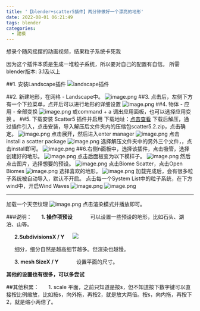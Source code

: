 ```yaml
---
title: '【blender+scatter5插件】两分钟做好一个漂亮的地形'
date: 2022-08-01 06:21:49
tags: blender
categories:
  - 建模
---
```

  <meta name="referrer" content="no-referrer">

想录个随风摇摆的动画视频，结果粒子系统卡死我

因为这个插件本质是生成一堆粒子系统，所以要对自己的配置有自信。
所需blender版本: 3.1及以上

##1. 安装Landscape插件
![landscape插件](https://upload-images.jianshu.io/upload_images/20892169-d54e01f4fd73f9ae.png?imageMogr2/auto-orient/strip%7CimageView2/2/w/1240)

##2. 新建地形，在网格 - Landscape中。
![image.png](https://upload-images.jianshu.io/upload_images/20892169-a4d3fe7b08cdf0ee.png?imageMogr2/auto-orient/strip%7CimageView2/2/w/1240)
##3. 点击后，左侧下方有一个下拉菜单，点开后可以进行地形的详细设置
![image.png](https://upload-images.jianshu.io/upload_images/20892169-30f9d160f8d8f735.png?imageMogr2/auto-orient/strip%7CimageView2/2/w/1240)
##4. 物体 - 应用 - 全部变换
![image.png](https://upload-images.jianshu.io/upload_images/20892169-9834e7d52506d164.png?imageMogr2/auto-orient/strip%7CimageView2/2/w/1240)
或command + a 调出应用面板，也可以选择应用变换              。
##5. 下载安装 Scatter5 插件并启用
下载地址：[点击查看](https://blender.kim/61665.html)
下载后解压，通过插件引入，点击安装，导入解压后文件夹内的压缩包scatter5.2.zip，点击确定。
![image.png](https://upload-images.jianshu.io/upload_images/20892169-4682af74b62c950a.png?imageMogr2/auto-orient/strip%7CimageView2/2/w/1240)
点击展开，然后进入enter manager
![image.png](https://upload-images.jianshu.io/upload_images/20892169-ba99e51ab4dd47de.png?imageMogr2/auto-orient/strip%7CimageView2/2/w/1240)
点击install a scatter package
![image.png](https://upload-images.jianshu.io/upload_images/20892169-f77f08855e689ca9.png?imageMogr2/auto-orient/strip%7CimageView2/2/w/1240)
选择解压文件夹中的另外三个文件，，点击install即可。
![image.png](https://upload-images.jianshu.io/upload_images/20892169-2a062090bf4fb309.png?imageMogr2/auto-orient/strip%7CimageView2/2/w/1240)
##6.右侧n面板中，选择该插件，点击吸管，选择创建好的地形。
![image.png](https://upload-images.jianshu.io/upload_images/20892169-d77ab5a22d87c6e5.png?imageMogr2/auto-orient/strip%7CimageView2/2/w/1240)
点击后面板变为以下模样子。
![image.png](https://upload-images.jianshu.io/upload_images/20892169-6b3069452b0db092.png?imageMogr2/auto-orient/strip%7CimageView2/2/w/1240)
然后点击图片，选择想要的预设。
![image.png](https://upload-images.jianshu.io/upload_images/20892169-19a83961ccd80e99.png?imageMogr2/auto-orient/strip%7CimageView2/2/w/1240)
点击Biome Scatter，点击Open Biomes
![image.png](https://upload-images.jianshu.io/upload_images/20892169-2941c85ba4676d86.png?imageMogr2/auto-orient/strip%7CimageView2/2/w/1240)
选择喜欢的地形。
![image.png](https://upload-images.jianshu.io/upload_images/20892169-a9a9ab0e69aca8d9.png?imageMogr2/auto-orient/strip%7CimageView2/2/w/1240)
加载完成后，会有很多粒子系统被自动导入，默认不开启。
点击每一个System List中的粒子系统，在下方wind中，开启Wind Waves
![image.png](https://upload-images.jianshu.io/upload_images/20892169-f442b70d52ae6d99.png?imageMogr2/auto-orient/strip%7CimageView2/2/w/1240)
![image.png](https://upload-images.jianshu.io/upload_images/20892169-197be147cc6f4349.png?imageMogr2/auto-orient/strip%7CimageView2/2/w/1240)
<hr>

加载一个天空纹理
![image.png](https://upload-images.jianshu.io/upload_images/20892169-fe56efba4b70c86d.png?imageMogr2/auto-orient/strip%7CimageView2/2/w/1240)
点击渲染模式并播放即可。


###说明：
&ensp; &ensp; **1. 操作项预设**
&ensp; &ensp; &ensp; &ensp; 可以设置一些预设的地形，比如石头、湖泊、山等。

&ensp; &ensp; **2.SubdivisionsX / Y**
&ensp; &ensp;![](http://upload-images.jianshu.io/upload_images/20892169-67a9a938663d7fdd.jpg?imageMogr2/auto-orient/strip%7CimageView2/2/w/1080/q/50)

 &ensp; &ensp; 细分，细分自然是越高细节越多。但渲染也越慢。

&ensp; &ensp; **3. mesh SizeX / Y**
&ensp; &ensp; &ensp; &ensp; 设置平面的尺寸。

**其他的设置也有很多，可以多尝试**

##其他积累：
&ensp; &ensp; 1. scale 平面，之前只知道是按s，但不知道按下数字键可以直接按比例缩放，比如按s，向外拖，再按2，就是放大两倍。按s，向内拖，再按下2，就是缩小两倍了。